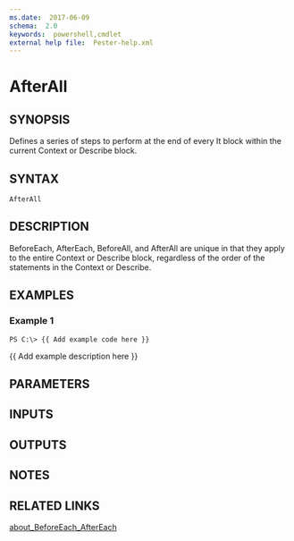 ```yaml
---
ms.date:  2017-06-09
schema:  2.0
keywords:  powershell,cmdlet
external help file:  Pester-help.xml
---
```


# AfterAll

## SYNOPSIS
Defines a series of steps to perform at the end of every It block within
the current Context or Describe block.

## SYNTAX

```
AfterAll
```

## DESCRIPTION
BeforeEach, AfterEach, BeforeAll, and AfterAll are unique in that they apply
to the entire Context or Describe block, regardless of the order of the
statements in the Context or Describe.

## EXAMPLES

### Example 1
```
PS C:\> {{ Add example code here }}
```

{{ Add example description here }}

## PARAMETERS

## INPUTS

## OUTPUTS

## NOTES

## RELATED LINKS

[about_BeforeEach_AfterEach]()

